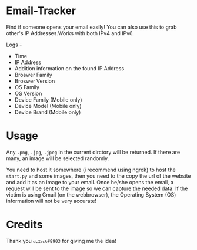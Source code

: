 # Email-Tracker

Find if someone opens your email easily! You can also use this to grab other's IP Addresses.Works with both IPv4 and IPv6.

Logs -

- Time
- IP Address
- Addition information on the found IP Address
- Broswer Family
- Broswer Version
- OS Family
- OS Version
- Device Family (Mobile only)
- Device Model (Mobile only)
- Device Brand (Mobile only)

# Usage

Any `.png`, `.jpg`, `.jpeg` in the current dirctory will be returned. If there are many, an image will be selected randomly.

You need to host it somewhere (i recommend using ngrok) to host the `start.py` and some images, then you need to the copy the url of the website and add it as an image to your email. Once he/she opens the email, a request will be sent to the image so we can capture the needed data. If the victim is using Gmail (on the webbrowser), the Operating System (OS) information will not be very accurate!

# Credits

Thank you `ᴏʟɪᴠᴇʀ#8903` for giving me the idea!
